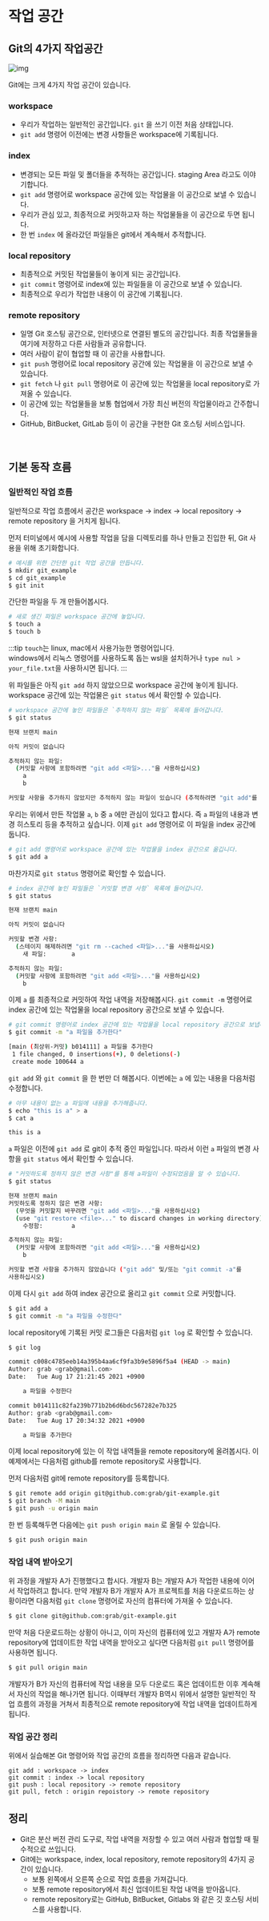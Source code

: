 # 작업 공간
## Git의 4가지 작업공간
![img](https://grabyroom.notion.site/image/https%3A%2F%2Fs3-us-west-2.amazonaws.com%2Fsecure.notion-static.com%2Fd758f53f-4f55-4b05-91ad-d97d929a9c00%2FUntitled.png?table=block&id=15bf3b93-7af8-4a58-ba26-e993b3098be9&spaceId=c6d14725-dc16-47d9-8702-41888141488c&width=3580&userId=&cache=v2)

Git에는 크게 4가지 작업 공간이 있습니다.

### workspace
- 우리가 작업하는 일반적인 공간입니다. `git` 을 쓰기 이전 처음 상태입니다.
- `git add` 명령어 이전에는 변경 사항들은 workspace에 기록됩니다.

### index
- 변경되는 모든 파일 및 폴더들을 추적하는 공간입니다. staging Area 라고도 이야기합니다.
- `git add` 명령어로 workspace 공간에 있는 작업물을 이 공간으로 보낼 수 있습니다.
- 우리가 관심 있고, 최종적으로 커밋하고자 하는 작업물들을 이 공간으로 두면 됩니다.
- 한 번 `index` 에 올라갔던 파일들은 git에서 계속해서 추적합니다.

### local repository
- 최종적으로 커밋된 작업물들이 놓이게 되는 공간입니다.
- `git commit` 명령어로 index에 있는 파일들을 이 공간으로 보낼 수 있습니다.
- 최종적으로 우리가 작업한 내용이 이 공간에 기록됩니다.

### remote repository
- 일명 Git 호스팅 공간으로, 인터넷으로 연결된 별도의 공간입니다. 최종 작업물들을 여기에 저장하고 다른 사람들과 공유합니다.
- 여러 사람이 같이 협업할 때 이 공간을 사용합니다.
- `git push` 명령어로 local repository 공간에 있는 작업물을 이 공간으로 보낼 수 있습니다.
- `git fetch` 나 `git pull` 명령어로 이 공간에 있는 작업물을 local repository로 가져올 수 있습니다.
- 이 공간에 있는 작업물들을 보통 협업에서 가장 최신 버전의 작업물이라고 간주합니다.
- GitHub, BitBucket, GitLab 등이 이 공간을 구현한 Git 호스팅 서비스입니다.

<br>

## 기본 동작 흐름

### 일반적인 작업 흐름

일반적으로 작업 흐름에서 공간은 workspace -> index -> local repository -> remote repository 을 거치게 됩니다.

먼저 터미널에서 예시에 사용할 작업을 담을 디렉토리를 하나 만들고 진입한 뒤, Git 사용을 위해 초기화합니다.

```bash
# 예시를 위한 간단한 git 작업 공간을 만듭니다.
$ mkdir git_example
$ cd git_example
$ git init
```

간단한 파일을 두 개 만들어봅시다. 

```bash
# 새로 생긴 파일은 workspace 공간에 놓입니다.
$ touch a
$ touch b
```

:::tip
`touch`는 linux, mac에서 사용가능한 명령어입니다.   
windows에서 리눅스 명령어를 사용하도록 돕는 wsl을 설치하거나 `type nul > your_file.txt`을 사용하시면 됩니다.
:::

위 파일들은 아직 `git add` 하지 않았으므로 workspace 공간에 놓이게 됩니다. workspace 공간에 있는 작업물은 `git status` 에서 확인할 수 있습니다.

```bash
# workspace 공간에 놓인 파일들은 `추적하지 않는 파일` 목록에 들어갑니다.
$ git status

현재 브랜치 main

아직 커밋이 없습니다

추적하지 않는 파일:
  (커밋할 사항에 포함하려면 "git add <파일>..."을 사용하십시오)
	a
	b

커밋할 사항을 추가하지 않았지만 추적하지 않는 파일이 있습니다 (추적하려면 "git add"를 사용하십시오)
```

우리는 위에서 만든 작업물 `a`, `b` 중 `a` 에만 관심이 있다고 합시다. 즉 `a` 파일의 내용과 변경 히스토리 등을 추적하고 싶습니다. 이제 `git add` 명령어로 이 파일을 index 공간에 둡니다.

```bash
# git add 명령어로 workspace 공간에 있는 작업물을 index 공간으로 옮깁니다.
$ git add a
```

마찬가지로 `git status` 명령어로 확인할 수 있습니다.

```bash
# index 공간에 놓인 파일들은 `커밋할 변경 사항` 목록에 들어갑니다.
$ git status

현재 브랜치 main

아직 커밋이 없습니다

커밋할 변경 사항:
  (스테이지 해제하려면 "git rm --cached <파일>..."을 사용하십시오)
	새 파일:       a

추적하지 않는 파일:
  (커밋할 사항에 포함하려면 "git add <파일>..."을 사용하십시오)
	b
```

이제 `a` 를 최종적으로 커밋하여 작업 내역을 저장해봅시다. `git commit -m` 명령어로 index 공간에 있는 작업물을 local repository 공간으로 보낼 수 있습니다.

```bash
# git commit 명령어로 index 공간에 있는 작업물을 local repository 공간으로 보냅니다.
$ git commit -m "a 파일을 추가한다"

[main (최상위-커밋) b014111] a 파일을 추가한다
 1 file changed, 0 insertions(+), 0 deletions(-)
 create mode 100644 a
```

`git add` 와 `git commit` 을 한 번만 더 해봅시다.
이번에는 `a` 에 있는 내용을 다음처럼 수정합니다.

```bash
# 아무 내용이 없는 a 파일에 내용을 추가해줍니다.
$ echo "this is a" > a
$ cat a

this is a
```

`a` 파일은 이전에 `git add` 로 git이 추적 중인 파일입니다. 따라서 이런 `a` 파일의 변경 사항을 `git status` 에서 확인할 수 있습니다.

```bash
# "커밋하도록 정하지 않은 변경 사항"를 통해 a파일이 수정되었음을 알 수 있습니다.
$ git status

현재 브랜치 main
커밋하도록 정하지 않은 변경 사항:
  (무엇을 커밋할지 바꾸려면 "git add <파일>..."을 사용하십시오)
  (use "git restore <file>..." to discard changes in working directory)
	수정함:        a

추적하지 않는 파일:
  (커밋할 사항에 포함하려면 "git add <파일>..."을 사용하십시오)
	b

커밋할 변경 사항을 추가하지 않았습니다 ("git add" 및/또는 "git commit -a"를
사용하십시오)
```

이제 다시 `git add` 하여 index 공간으로 올리고 `git commit` 으로 커밋합니다.

```bash
$ git add a
$ git commit -m "a 파일을 수정한다"
```

local repository에 기록된 커밋 로그들은 다음처럼 `git log` 로 확인할 수 있습니다.

```bash
$ git log

commit c008c4785eeb14a395b4aa6cf9fa3b9e5896f5a4 (HEAD -> main)
Author: grab <grab@gmail.com>
Date:   Tue Aug 17 21:21:45 2021 +0900

    a 파일을 수정한다

commit b014111c82fa239b771b2b6d6bdc567282e7b325
Author: grab <grab@gmail.com>
Date:   Tue Aug 17 20:34:32 2021 +0900

    a 파일을 추가한다
```

이제 local repository에 있는 이 작업 내역들을 remote repository에 올려봅시다.
이 예제에서는 다음처럼 github를 remote repository로 사용합니다. 

먼저 다음처럼 git에 remote repository를 등록합니다.

```bash
$ git remote add origin git@github.com:grab/git-example.git
$ git branch -M main
$ git push -u origin main
```

한 번 등록해두면 다음에는 `git push origin main` 로 올릴 수 있습니다.

```bash
$ git push origin main
```



### 작업 내역 받아오기
위 과정을 개발자 A가 진행했다고 합시다. 개발자 B는 개발자 A가 작업한 내용에 이어서 작업하려고 합니다.
만약 개발자 B가 개발자 A가 프로젝트를 처음 다운로드하는 상황이라면 다음처럼 `git clone` 명령어로 자신의 컴퓨터에 가져올 수 있습니다.

```bash
$ git clone git@github.com:grab/git-example.git
```

만약 처음 다운로드하는 상황이 아니고, 이미 자신의 컴퓨터에 있고 개발자 A가 remote repository에 업데이트한 작업 내역을 받아오고 싶다면 다음처럼 `git pull` 명령어를 사용하면 됩니다.

```bash
$ git pull origin main
```

개발자가 B가 자신의 컴퓨터에 작업 내용을 모두 다운로드 혹은 업데이트한 이후 계속해서 자신의 작업을 해나가면 됩니다. 이때부터 개발자 B역시 위에서 설명한 일반적인 작업 흐름의 과정을 거쳐서 최종적으로 remote repository에 작업 내역을 업데이트하게 됩니다.

### 작업 공간 정리
위에서 실습해본 Git 명령어와 작업 공간의 흐름을 정리하면 다음과 같습니다.
  ```
  git add : workspace -> index
  git commit : index -> local repository
  git push : local repository -> remote repository
  git pull, fetch : origin repoistory -> remote repository
  ```


## 정리
- Git은 분산 버전 관리 도구로, 작업 내역을 저장할 수 있고 여러 사람과 협업할 때 필수적으로 쓰입니다.
- Git에는 workspace, index, local repository, remote repository의 4가지 공간이 있습니다.
    - 보통 왼쪽에서 오른쪽 순으로 작업 흐름을 가져갑니다.
    - 보통 remote repository에서 최신 업데이트된 작업 내역을 받아옵니다.
    - remote repository로는 GitHub, BitBucket, Gitlabs 와 같은 깃 호스팅 서비스를 사용합니다.